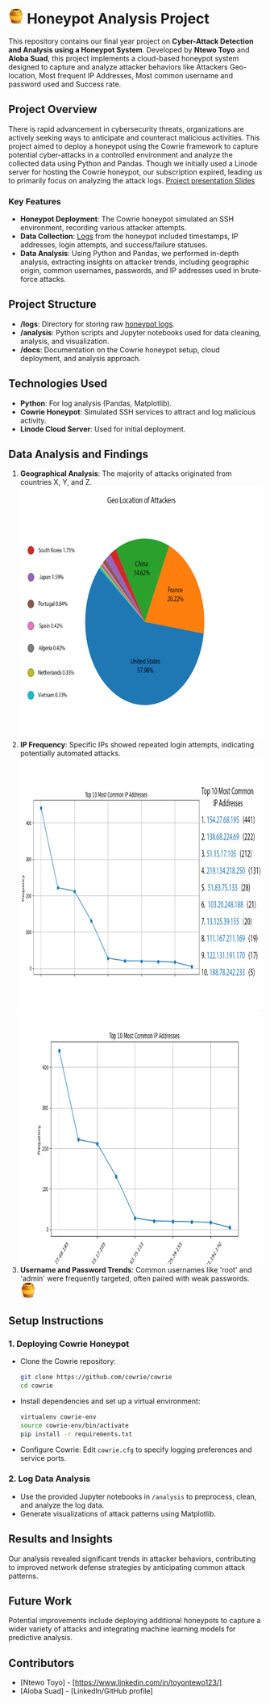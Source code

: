 # <img src="all_files/images/honeypot.png" alt="Honeypot" width="30" height="30"/>  Honeypot Analysis Project



This repository contains our final year project on **Cyber-Attack Detection and Analysis using a Honeypot System**. Developed by **Ntewo Toyo** and **Aloba Suad**, this project implements a cloud-based honeypot system designed to capture and analyze attacker behaviors like Attackers Geo-location, Most frequent IP Addresses, Most common username and password used and Success rate.

## Project Overview

There is rapid advancement in cybersecurity threats, organizations are actively seeking ways to anticipate and counteract malicious activities. This project aimed to deploy a honeypot using the Cowrie framework to capture potential cyber-attacks in a controlled environment and analyze the collected data using Python and Pandas. Though we initially used a Linode server for hosting the Cowrie honeypot, our subscription expired, leading us to primarily focus on analyzing the attack logs.
[Project presentation Slides](all_files/files/Presentation1.pdf)

### Key Features

- **Honeypot Deployment**: The Cowrie honeypot simulated an SSH environment, recording various attacker attempts.
- **Data Collection**: [Logs](all_files/files/cowrie_log.csv) from the honeypot included timestamps, IP addresses, login attempts, and success/failure statuses.
- **Data Analysis**: Using Python and Pandas, we performed in-depth analysis, extracting insights on attacker trends, including geographic origin, common usernames, passwords, and IP addresses used in brute-force attacks.

## Project Structure

- **/logs**: Directory for storing raw [honeypot logs](all_files/files/cowrie_log.csv).
- **/analysis**: Python scripts and Jupyter notebooks used for data cleaning, analysis, and visualization.
- **/docs**: Documentation on the Cowrie honeypot setup, cloud deployment, and analysis approach.

## Technologies Used

- **Python**: For log analysis (Pandas, Matplotlib).
- **Cowrie Honeypot**: Simulated SSH services to attract and log malicious activity.
- **Linode Cloud Server**: Used for initial deployment.

## Data Analysis and Findings

1. **Geographical Analysis**: The majority of attacks originated from countries X, Y, and Z.
   <img src="all_files/images/geo.jpg" alt="Honeypot" width="500" height="500"/>
2. **IP Frequency**: Specific IPs showed repeated login attempts, indicating potentially automated attacks.
   <img src="all_files/images/ip_bar.jpg" alt="Honeypot" width="500" height="500"/>
   <img src="all_files/images/Figure_1.png" alt="Honeypot" width="500" height="500"/>
4. **Username and Password Trends**: Common usernames like 'root' and 'admin' were frequently targeted, often paired with weak passwords.
   <img src="all_files/images/honeypot.png" alt="Honeypot" width="30" height="30"/>

## Setup Instructions

### 1. Deploying Cowrie Honeypot

   - Clone the Cowrie repository:
     ```bash
     git clone https://github.com/cowrie/cowrie
     cd cowrie
     ```

   - Install dependencies and set up a virtual environment:
     ```bash
     virtualenv cowrie-env
     source cowrie-env/bin/activate
     pip install -r requirements.txt
     ```

   - Configure Cowrie:
     Edit `cowrie.cfg` to specify logging preferences and service ports.

### 2. Log Data Analysis

- Use the provided Jupyter notebooks in `/analysis` to preprocess, clean, and analyze the log data.
- Generate visualizations of attack patterns using Matplotlib.

## Results and Insights

Our analysis revealed significant trends in attacker behaviors, contributing to improved network defense strategies by anticipating common attack patterns.

## Future Work

Potential improvements include deploying additional honeypots to capture a wider variety of attacks and integrating machine learning models for predictive analysis.

## Contributors

- [Ntewo Toyo] - [https://www.linkedin.com/in/toyontewo123/]
- [Aloba Suad] - [LinkedIn/GitHub profile]
